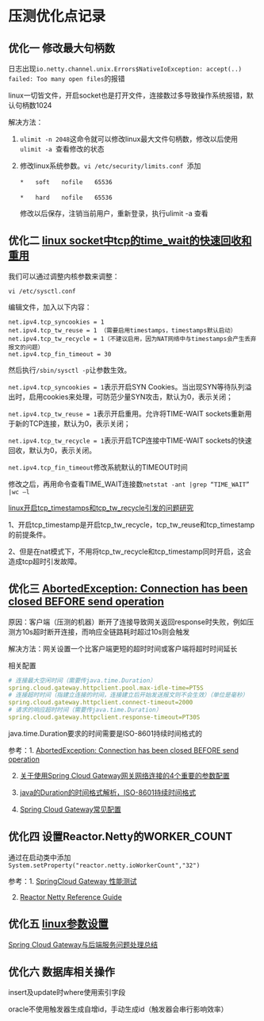 # 压测优化点记录

## 优化一  修改最大句柄数

日志出现`io.netty.channel.unix.Errors$NativeIoException: accept(..) failed: Too many open files`的报错

linux一切皆文件，开启socket也是打开文件，连接数过多导致操作系统报错，默认句柄数1024

解决方法：

1. `ulimit -n 2048`这命令就可以修改linux最大文件句柄数，修改以后使用`ulimit -a `查看修改的状态

2. 修改linux系统参数。`vi /etc/security/limits.conf `添加

   ``` 
   *　　soft　　nofile　　65536
   
   *　　hard　　nofile　　65536
   ```

   修改以后保存，注销当前用户，重新登录，执行ulimit -a 查看

## 优化二  [linux socket中tcp的time_wait的快速回收和重用](https://www.cnblogs.com/icemonkey/p/10448750.html)

我们可以通过调整内核参数来调整：

`vi /etc/sysctl.conf`

编辑文件，加入以下内容：

```
net.ipv4.tcp_syncookies = 1
net.ipv4.tcp_tw_reuse = 1 （需要启用timestamps，timestamps默认启动）
net.ipv4.tcp_tw_recycle = 1（不建议启用，因为NAT网络中与timestamps会产生丢弃报文的问题）
net.ipv4.tcp_fin_timeout = 30 
```

然后执行`/sbin/sysctl -p`让参数生效。



`net.ipv4.tcp_syncookies = 1`表示开启SYN Cookies。当出现SYN等待队列溢出时，启用cookies来处理，可防范少量SYN攻击，默认为0，表示关闭；

`net.ipv4.tcp_tw_reuse = 1`表示开启重用。允许将TIME-WAIT sockets重新用于新的TCP连接，默认为0，表示关闭；

`net.ipv4.tcp_tw_recycle = 1`表示开启TCP连接中TIME-WAIT sockets的快速回收，默认为0，表示关闭。

`net.ipv4.tcp_fin_timeout`修改系統默认的TIMEOUT时间

修改之后，再用命令查看TIME_WAIT连接数`netstat -ant |grep “TIME_WAIT” |wc –l`



[linux开启tcp_timestamps和tcp_tw_recycle引发的问题研究](https://www.cnblogs.com/charlieroro/p/11593410.html)

1、开启tcp_timestamp是开启tcp_tw_recycle，tcp_tw_reuse和tcp_timestamp的前提条件。

2、但是在nat模式下，不用将tcp_tw_recycle和tcp_timestamp同时开启，这会造成tcp超时引发故障。



## 优化三 [AbortedException: Connection has been closed BEFORE send operation](https://github.com/reactor/reactor-netty/issues/1540)

原因：客户端（压测的机器）断开了连接导致网关返回response时失败，例如压测方10s超时断开连接，而响应全链路耗时超过10s则会触发

解决方法：网关设置一个比客户端更短的超时时间或客户端将超时时间延长

相关配置

```yml
# 连接最大空闲时间（需要传java.time.Duration）
spring.cloud.gateway.httpclient.pool.max-idle-time=PT5S
# 连接超时时间（指建立连接的时间，连接建立后开始发送报文则不会生效）（单位是毫秒）
spring.cloud.gateway.httpclient.connect-timeout=2000
# 请求的响应超时时间（需要传java.time.Duration）
spring.cloud.gateway.httpclient.response-timeout=PT30S
```

java.time.Duration要求的时间需要是ISO-8601持续时间格式的

参考：1. [AbortedException: Connection has been closed BEFORE send operation](https://github.com/reactor/reactor-netty/issues/1540)

2. [关于使用Spring Cloud Gateway网关网络连接的4个重要的参数配置](https://blog.csdn.net/ankeway/article/details/108745751)

3. [java的Duration的时间格式解析，ISO-8601持续时间格式](https://blog.csdn.net/qq_42006120/article/details/101992163)

4. [Spring Cloud Gateway常见配置](https://cloud.spring.io/spring-cloud-gateway/reference/html/appendix.html#common-application-properties)



## 优化四 设置Reactor.Netty的WORKER_COUNT

通过在启动类中添加`System.setProperty("reactor.netty.ioWorkerCount","32")`

参考：1. [SpringCloud Gateway 性能测试](https://www.jianshu.com/p/f028491c8f34)

2. [Reactor Netty Reference Guide](https://projectreactor.io/docs/netty/snapshot/reference/index.html#tcp-server)



## 优化五 [linux参数设置](https://www.cnblogs.com/fczjuever/archive/2013/04/17/3026694.html)



[Spring Cloud Gateway与后端服务问题处理总结](https://www.jianshu.com/p/ee180c78f999)



## 优化六 数据库相关操作

insert及update时where使用索引字段

oracle不使用触发器生成自增id，手动生成id（触发器会串行影响效率）
